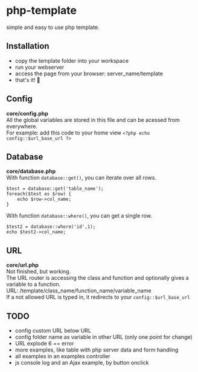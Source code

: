 # php-template
simple and easy to use php template.

## Installation
* copy the template folder into your workspace
* run your webserver
* access the page from your browser: server_name/template
* that's it! :rofl:

## Config
**core/config.php**<br />
All the global variables are stored in this file and can be acessed from everywhere.<br />
For example: add this code to your home view `<?php echo config::$url_base_url ?>`


## Database
**core/database.php**<br />
With function `database::get()`, you can iterate over all rows.

    $test = database::get('table_name');
    foreach($test as $row) {
        echo $row->col_name;
    }
    
With function `database::where()`, you can get a single row.

    $test2 = database::where('id',1); 
    echo $test2->col_name;

## URL
**core/url.php**<br />
Not finished, but working.<br />
The URL router is accessing the class and function and optionally gives a variable to a function.<br />
URL: /template/class_name/function_name/variable_name<br />
If a not allowed URL is typed in, it redirects to your `config::$url_base_url`<br />

## TODO
* config custom URL below URL
* config folder name as variable in other URL (only one point for change)
* URL explode 6 == error
* more examples, like table with php server data and form handling
* all examples in an examples controller
* js console log and an Ajax example, by button onclick

